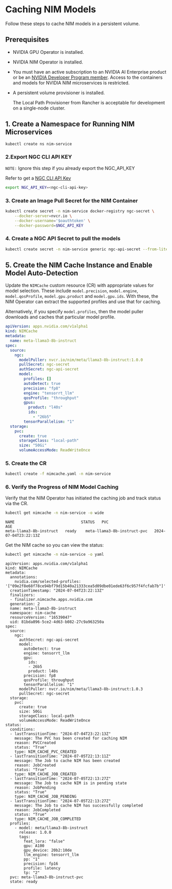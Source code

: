 <!--
  SPDX-FileCopyrightText: Copyright (c) 2024 NVIDIA CORPORATION & AFFILIATES. All rights reserved.
  SPDX-License-Identifier: Apache-2.0
-->

# Caching NIM Models

Follow these steps to cache NIM models in a persistent volume.

## Prerequisites

* NVIDIA GPU Operator is installed.
* NVIDIA NIM Operator is installed.
* You must have an active subscription to an NVIDIA AI Enterprise product or be an
  [NVIDIA Developer Program member](https://build.nvidia.com/explore/discover?integrate_nim=true&developer_enroll=true&self_hosted_api=true&signin=true).
  Access to the containers and models for NVIDIA NIM microservices is restricted.

* A persistent volume provisioner is installed.

  The Local Path Provisioner from Rancher is acceptable for development on a single-node cluster.

## 1. Create a Namespace for Running NIM Microservices

```sh
kubectl create ns nim-service
```
### 2.Export NGC CLI API KEY
`NOTE:` Ignore this step if you already export the NGC_API_KEY

Refer to get a [NGC CLI API Key](https://docs.nvidia.com/ngc/gpu-cloud/ngc-private-registry-user-guide/index.html#ngc-api-keys)

```sh
export NGC_API_KEY=<ngc-cli-api-key>
```

### 3. Create an Image Pull Secret for the NIM Container

```sh
kubectl create secret -n nim-service docker-registry ngc-secret \
    --docker-server=nvcr.io \
    --docker-username='$oauthtoken' \
    --docker-password=$NGC_API_KEY
```

### 4. Create a NGC API Secret to pull the models

```sh
kubectl create secret -n nim-service generic ngc-api-secret --from-literal=NGC_API_KEY=$NGC_API_KEY
```

## 5. Create the NIM Cache Instance and Enable Model Auto-Detection

Update the `NIMCache` custom resource (CR) with appropriate values for model selection.
These include `model.precision`, `model.engine`, `model.qosProfile`, `model.gpu.product` and `model.gpu.ids`.
With these, the NIM Operator can extract the supported profiles and use that for caching.

Alternatively, if you specify `model.profiles`, then the model puller downloads and caches that particular model profile.

```yaml
apiVersion: apps.nvidia.com/v1alpha1
kind: NIMCache
metadata:
  name: meta-llama3-8b-instruct
spec:
  source:
    ngc:
      modelPuller: nvcr.io/nim/meta/llama3-8b-instruct:1.0.0
      pullSecret: ngc-secret
      authSecret: ngc-api-secret
      model:
        profiles: []
        autoDetect: true
        precision: "fp8"
        engine: "tensorrt_llm"
        qosProfile: "throughput"
        gpus:
          product: "l40s"
          ids:
            - "26b5"
        tensorParallelism: "1"
  storage:
    pvc:
      create: true
      storageClass: "local-path"
      size: "50Gi"
      volumeAccessMode: ReadWriteOnce
```

### 5. Create the CR

```sh
kubectl create -f nimcache.yaml -n nim-service
```

### 6. Verify the Progress of NIM Model Caching

Verify that the NIM Operator has initiated the caching job and track status via the CR.

```sh
kubectl get nimcache -n nim-service -o wide
```

```output
NAME                             STATUS   PVC                                  AGE
meta-llama3-8b-instruct   ready    meta-llama3-8b-instruct-pvc   2024-07-04T23:22:13Z
```

Get the NIM cache so you can view the status:

```sh
kubectl get nimcache -n nim-service -o yaml
```

```output
apiVersion: apps.nvidia.com/v1alpha1
kind: NIMCache
metadata:
  annotations:
    nvidia.com/selected-profiles: '["09e2f8e68f78ce94bf79d15b40a21333cea5d09dbe01ede63f6c957f4fcfab7b"]'
  creationTimestamp: "2024-07-04T23:22:13Z"
  finalizers:
  - finalizer.nimcache.apps.nvidia.com
  generation: 2
  name: meta-llama3-8b-instruct
  namespace: nim-cache
  resourceVersion: "16539047"
  uid: 81bda896-5ce2-4d63-b082-27c9a963250a
spec:
  source:
    ngc:
      authSecret: ngc-api-secret
      model:
        autoDetect: true
        engine: tensorrt_llm
        gpu:
          ids:
          - 26b5
          product: l40s
        precision: fp8
        qosProfile: throughput
        tensorParallelism: "1"
      modelPuller: nvcr.io/nim/meta/llama3-8b-instruct:1.0.3
      pullSecret: ngc-secret
  storage:
    pvc:
      create: true
      size: 50Gi
      storageClass: local-path
      volumeAccessMode: ReadWriteOnce
status:
  conditions:
  - lastTransitionTime: "2024-07-04T23:22:13Z"
    message: The PVC has been created for caching NIM
    reason: PVCCreated
    status: "True"
    type: NIM_CACHE_PVC_CREATED
  - lastTransitionTime: "2024-07-05T22:13:11Z"
    message: The Job to cache NIM has been created
    reason: JobCreated
    status: "True"
    type: NIM_CACHE_JOB_CREATED
  - lastTransitionTime: "2024-07-05T22:13:27Z"
    message: The Job to cache NIM is in pending state
    reason: JobPending
    status: "True"
    type: NIM_CACHE_JOB_PENDING
  - lastTransitionTime: "2024-07-05T22:13:27Z"
    message: The Job to cache NIM has successfully completed
    reason: JobCompleted
    status: "True"
    type: NIM_CACHE_JOB_COMPLETED
  profiles:
    - model: meta/llama3-8b-instruct
      release: 1.0.0
      tags:
        feat_lora: "false"
        gpu: A100
        gpu_device: 20b2:10de
        llm_engine: tensorrt_llm
        pp: "1"
        precision: fp16
        profile: latency
        tp: "2"
  pvc: meta-llama3-8b-instruct-pvc
  state: ready
```
